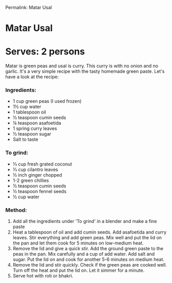 Permalink: Matar Usal

# Matar Usal

# Serves: 2 persons

Matar is green peas and usal is curry. This curry is with no onion and no garlic. It's a very simple recipe with the tasty homemade green paste. Let's have a look at the recipe:

### Ingredients:
* 1 cup green peas (I used frozen)
* 1½ cup water
* 1 tablespoon oil
* ½ teaspoon cumin seeds
* ¼ teaspoon asafoetida
* 1 spring curry leaves
* ½ teaspoon sugar
* Salt to taste

### To grind:
* ⅓ cup fresh grated coconut
* ⅓ cup cilantro leaves
* ½ inch ginger chopped
* 1-2 green chillies
* ½ teaspoon cumin seeds
* ½ teaspoon fennel seeds
* ½ cup water

### Method:
1. Add all the ingredients under 'To grind' in a blender and make a fine paste
2. Heat a tablespoon of oil and add cumin seeds. Add asafoetida and curry leaves. Stir everything and add green peas. Mix well and put the lid on the pan and let them cook for 5 minutes on low-medium heat. 
3. Remove the lid and give a quick stir. Add the ground green paste to the peas in the pan. Mix carefully and a cup of add water. Add salt and sugar. Put the lid on and cook for another 5-6 minutes on medium heat. 
4. Remove the lid and stir quickly. Check if the green peas are cooked well. Turn off the heat and put the lid on. Let it simmer for a minute. 
5. Serve hot with roti or bhakri.